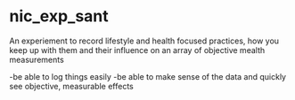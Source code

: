 # nic_exp_sant
An experiement to record lifestyle and health focused practices,
how you keep up with them and their influence on an array of objective mealth measurements

-be able to log things easily
-be able to make sense of the data and quickly see objective, measurable effects


